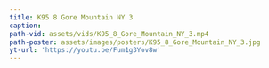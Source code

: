 ```yaml
---
title: K95 8 Gore Mountain NY 3
caption:
path-vid: assets/vids/K95_8_Gore_Mountain_NY_3.mp4
path-poster: assets/images/posters/K95_8_Gore_Mountain_NY_3.jpg
yt-url: 'https://youtu.be/Fum1g3Yov8w'
---
```

